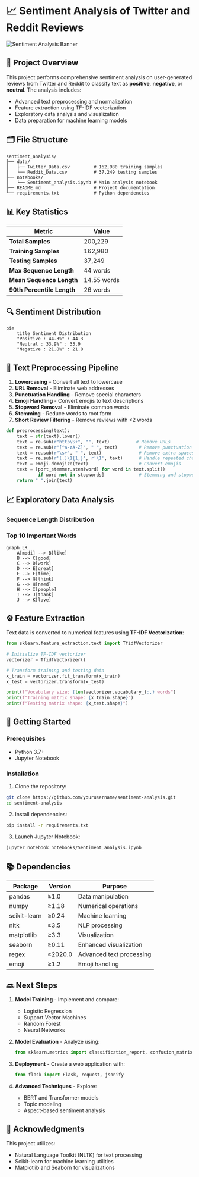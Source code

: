 # 📈 Sentiment Analysis of Twitter and Reddit Reviews


![Sentiment Analysis Banner](https://i.pinimg.com/736x/8c/7c/cd/8c7ccda4bf8a6a09da1d4487ccf4cf90.jpg)

## 📌 Project Overview
This project performs comprehensive sentiment analysis on user-generated reviews from Twitter and Reddit to classify text as **positive**, **negative**, or **neutral**. The analysis includes:
- Advanced text preprocessing and normalization
- Feature extraction using TF-IDF vectorization
- Exploratory data analysis and visualization
- Data preparation for machine learning models

## 🗂️ File Structure
```
sentiment_analysis/
├── data/
│   ├── Twitter_Data.csv         # 162,980 training samples
│   └── Reddit_Data.csv          # 37,249 testing samples
├── notebooks/
│   └── Sentiment_analysis.ipynb # Main analysis notebook
├── README.md                    # Project documentation
└── requirements.txt             # Python dependencies
```

## 📊 Key Statistics
| Metric | Value |
|--------|-------|
| **Total Samples** | 200,229 |
| **Training Samples** | 162,980 |
| **Testing Samples** | 37,249 |
| **Max Sequence Length** | 44 words |
| **Mean Sequence Length** | 14.55 words |
| **90th Percentile Length** | 26 words |

## 🔍 Sentiment Distribution
```mermaid
pie
    title Sentiment Distribution
    "Positive : 44.3%" : 44.3
    "Neutral : 33.9%" : 33.9
    "Negative : 21.8%" : 21.8
```

## 🧹 Text Preprocessing Pipeline
1. **Lowercasing** - Convert all text to lowercase
2. **URL Removal** - Eliminate web addresses
3. **Punctuation Handling** - Remove special characters
4. **Emoji Handling** - Convert emojis to text descriptions
5. **Stopword Removal** - Eliminate common words
6. **Stemming** - Reduce words to root form
7. **Short Review Filtering** - Remove reviews with <2 words

```python
def preprocessing(text):
    text = str(text).lower()
    text = re.sub(r"http\S+", "", text)          # Remove URLs
    text = re.sub(r"[^a-zA-Z]", " ", text)        # Remove punctuation
    text = re.sub(r"\s+", " ", text)              # Remove extra spaces
    text = re.sub(r'(.)\1{1,}', r'\1', text)      # Handle repeated characters
    text = emoji.demojize(text)                   # Convert emojis
    text = [port_stemmer.stem(word) for word in text.split() 
            if word not in stopwords]             # Stemming and stopword removal
    return " ".join(text)
```

## 📈 Exploratory Data Analysis

### Sequence Length Distribution

### Top 10 Important Words

```mermaid
graph LR
    A[modi] --> B[like]
    B --> C[good]
    C --> D[work]
    D --> E[great]
    E --> F[time]
    F --> G[think]
    G --> H[need]
    H --> I[people]
    I --> J[thank]
    J --> K[love]
```

## ⚙️ Feature Extraction
Text data is converted to numerical features using **TF-IDF Vectorization**:

```python
from sklearn.feature_extraction.text import TfidfVectorizer

# Initialize TF-IDF vectorizer
vectorizer = TfidfVectorizer()

# Transform training and testing data
x_train = vectorizer.fit_transform(x_train)
x_test = vectorizer.transform(x_test)

print(f"Vocabulary size: {len(vectorizer.vocabulary_):,} words")
print(f"Training matrix shape: {x_train.shape}")
print(f"Testing matrix shape: {x_test.shape}")
```

## 🚀 Getting Started
### Prerequisites
- Python 3.7+
- Jupyter Notebook

### Installation
1. Clone the repository:
```bash
git clone https://github.com/yourusername/sentiment-analysis.git
cd sentiment-analysis
```

2. Install dependencies:
```bash
pip install -r requirements.txt
```

3. Launch Jupyter Notebook:
```bash
jupyter notebook notebooks/Sentiment_analysis.ipynb
```

## 📚 Dependencies
| Package | Version | Purpose |
|---------|---------|---------|
| pandas | ≥1.0 | Data manipulation |
| numpy | ≥1.18 | Numerical operations |
| scikit-learn | ≥0.24 | Machine learning |
| nltk | ≥3.5 | NLP processing |
| matplotlib | ≥3.3 | Visualization |
| seaborn | ≥0.11 | Enhanced visualization |
| regex | ≥2020.0 | Advanced text processing |
| emoji | ≥1.2 | Emoji handling |

## 🔜 Next Steps
1. **Model Training** - Implement and compare:
   - Logistic Regression
   - Support Vector Machines
   - Random Forest
   - Neural Networks

2. **Model Evaluation** - Analyze using:
   ```python
   from sklearn.metrics import classification_report, confusion_matrix, accuracy_score
   ```

3. **Deployment** - Create a web application with:
   ```python
   from flask import Flask, request, jsonify
   ```

4. **Advanced Techniques** - Explore:
   - BERT and Transformer models
   - Topic modeling
   - Aspect-based sentiment analysis

## 🙏 Acknowledgments
This project utilizes:
- Natural Language Toolkit (NLTK) for text processing
- Scikit-learn for machine learning utilities
- Matplotlib and Seaborn for visualizations

